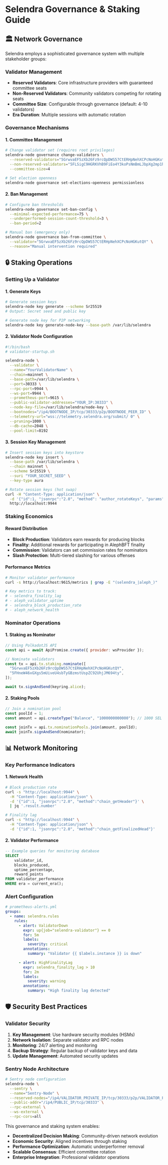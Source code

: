 # Selendra Governance & Staking Guide

## 🏛️ Network Governance

Selendra employs a sophisticated governance system with multiple stakeholder groups:

### Validator Management

- **Reserved Validators**: Core infrastructure providers with guaranteed committee seats
- **Non-Reserved Validators**: Community validators competing for rotating seats
- **Committee Size**: Configurable through governance (default: 4-10 validators)
- **Era Duration**: Multiple sessions with automatic rotation

### Governance Mechanisms

#### 1. Committee Management

```bash
# Change validator set (requires root privileges)
selendra-node governance change-validators \
  --reserved-validators="5GrwvaEF5zXb26Fz9rcQpDWS57CtERHpNehXCPcNoHGKutQY,5FHneW46xGXgs5mUiveU4sbTyGBzmstUspZC92UhjJM694ty" \
  --non-reserved-validators="5FLSigC9HGRKVhB9FiEo4Y3koPsNmBmLJbpXg2mp1hXcS59Y" \
  --committee-size=4

# Set election openness
selendra-node governance set-elections-openness permissionless
```

#### 2. Ban Management

```bash
# Configure ban thresholds
selendra-node governance set-ban-config \
  --minimal-expected-performance=75 \
  --underperformed-session-count-threshold=3 \
  --ban-period=2

# Manual ban (emergency only)
selendra-node governance ban-from-committee \
  --validator="5GrwvaEF5zXb26Fz9rcQpDWS57CtERHpNehXCPcNoHGKutQY" \
  --reason="Manual intervention required"
```

## 🔒 Staking Operations

### Setting Up a Validator

#### 1. Generate Keys

```bash
# Generate session keys
selendra-node key generate --scheme Sr25519
# Output: Secret seed and public key

# Generate node key for P2P networking
selendra-node key generate-node-key --base-path /var/lib/selendra
```

#### 2. Validator Node Configuration

```bash
#!/bin/bash
# validator-startup.sh

selendra-node \
  --validator \
  --name="YourValidatorName" \
  --chain=mainnet \
  --base-path=/var/lib/selendra \
  --port=30333 \
  --rpc-port=9944 \
  --ws-port=9944 \
  --prometheus-port=9615 \
  --public-validator-addresses="YOUR_IP:30333" \
  --node-key-file=/var/lib/selendra/node-key \
  --bootnodes="/ip4/BOOTNODE_IP/tcp/30333/p2p/BOOTNODE_PEER_ID" \
  --telemetry-url="wss://telemetry.selendra.org/submit/ 0" \
  --pruning=1000 \
  --db-cache=2048 \
  --pool-limit=8192
```

#### 3. Session Key Management

```bash
# Insert session keys into keystore
selendra-node key insert \
  --base-path /var/lib/selendra \
  --chain mainnet \
  --scheme Sr25519 \
  --suri "YOUR_SECRET_SEED" \
  --key-type aura

# Rotate session keys (hot swap)
curl -H "Content-Type: application/json" \
  -d '{"id":1, "jsonrpc":"2.0", "method": "author_rotateKeys", "params":[]}' \
  http://localhost:9944
```

### Staking Economics

#### Reward Distribution

- **Block Production**: Validators earn rewards for producing blocks
- **Finality**: Additional rewards for participating in AlephBFT finality
- **Commission**: Validators can set commission rates for nominators
- **Slash Protection**: Multi-tiered slashing for various offenses

#### Performance Metrics

```bash
# Monitor validator performance
curl -s http://localhost:9615/metrics | grep -E "(selendra_|aleph_)"

# Key metrics to track:
# - selendra_finality_lag
# - aleph_validator_uptime
# - selendra_block_production_rate
# - aleph_network_health
```

### Nominator Operations

#### 1. Staking as Nominator

```javascript
// Using PolkadotJS API
const api = await ApiPromise.create({ provider: wsProvider });

// Nominate validators
const tx = api.tx.staking.nominate([
  "5GrwvaEF5zXb26Fz9rcQpDWS57CtERHpNehXCPcNoHGKutQY",
  "5FHneW46xGXgs5mUiveU4sbTyGBzmstUspZC92UhjJM694ty",
]);

await tx.signAndSend(keyring.alice);
```

#### 2. Staking Pools

```javascript
// Join a nomination pool
const poolId = 1;
const amount = api.createType("Balance", "1000000000000"); // 1000 SEL

const joinTx = api.tx.nominationPools.join(amount, poolId);
await joinTx.signAndSend(nominator);
```

## 📊 Network Monitoring

### Key Performance Indicators

#### 1. Network Health

```bash
# Block production rate
curl -s "http://localhost:9944" \
  -H "Content-Type: application/json" \
  -d '{"id":1, "jsonrpc":"2.0", "method":"chain_getHeader"}' \
  | jq '.result.number'

# Finality lag
curl -s "http://localhost:9944" \
  -H "Content-Type: application/json" \
  -d '{"id":1, "jsonrpc":"2.0", "method":"chain_getFinalizedHead"}'
```

#### 2. Validator Performance

```sql
-- Example queries for monitoring database
SELECT
    validator_id,
    blocks_produced,
    uptime_percentage,
    reward_points
FROM validator_performance
WHERE era = current_era();
```

### Alert Configuration

```yaml
# prometheus-alerts.yml
groups:
  - name: selendra.rules
    rules:
      - alert: ValidatorDown
        expr: up{job="selendra-validator"} == 0
        for: 5m
        labels:
          severity: critical
        annotations:
          summary: "Validator {{ $labels.instance }} is down"

      - alert: HighFinalityLag
        expr: selendra_finality_lag > 10
        for: 2m
        labels:
          severity: warning
        annotations:
          summary: "High finality lag detected"
```

## 🛡️ Security Best Practices

### Validator Security

1. **Key Management**: Use hardware security modules (HSMs)
2. **Network Isolation**: Separate validator and RPC nodes
3. **Monitoring**: 24/7 alerting and monitoring
4. **Backup Strategy**: Regular backup of validator keys and data
5. **Update Management**: Automated security updates

### Sentry Node Architecture

```bash
# Sentry node configuration
selendra-node \
  --sentry \
  --name="Sentry-Node" \
  --reserved-nodes="/ip4/VALIDATOR_PRIVATE_IP/tcp/30333/p2p/VALIDATOR_PEER_ID" \
  --public-addr="/ip4/PUBLIC_IP/tcp/30333" \
  --rpc-external \
  --ws-external \
  --rpc-cors=all
```

This governance and staking system enables:

- **Decentralized Decision Making**: Community-driven network evolution
- **Economic Security**: Aligned incentives through staking
- **Performance Optimization**: Automatic underperformer removal
- **Scalable Consensus**: Efficient committee rotation
- **Enterprise Integration**: Professional validator operations
